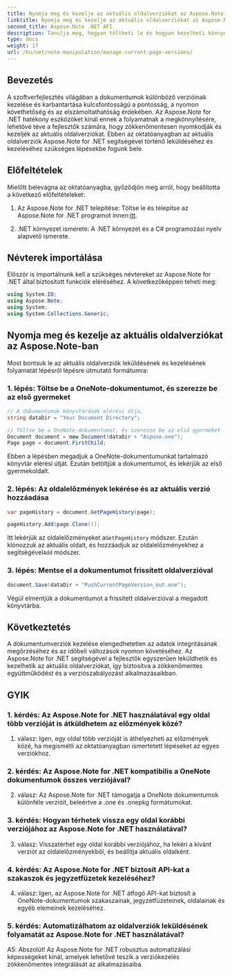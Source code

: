 ```yaml
---
title: Nyomja meg és kezelje az aktuális oldalverziókat az Aspose.Note-ban
linktitle: Nyomja meg és kezelje az aktuális oldalverziókat az Aspose.Note-ban
second_title: Aspose.Note .NET API
description: Tanulja meg, hogyan töltheti le és hogyan kezelheti könnyedén az aktuális oldalverziókat az Aspose.Note for .NET-ben. A dokumentumverzió-felügyelet és az együttműködés javítása.
type: docs
weight: 17
url: /hu/net/note-manipulation/manage-current-page-versions/
---
```

## Bevezetés

A szoftverfejlesztés világában a dokumentumok különböző verzióinak kezelése és karbantartása kulcsfontosságú a pontosság, a nyomon követhetőség és az elszámoltathatóság érdekében. Az Aspose.Note for .NET hatékony eszközöket kínál ennek a folyamatnak a megkönnyítésére, lehetővé téve a fejlesztők számára, hogy zökkenőmentesen nyomkodják és kezeljék az aktuális oldalverziókat. Ebben az oktatóanyagban az aktuális oldalverziók Aspose.Note for .NET segítségével történő leküldéséhez és kezeléséhez szükséges lépésekbe fogunk bele.

## Előfeltételek

Mielőtt belevágna az oktatóanyagba, győződjön meg arról, hogy beállította a következő előfeltételeket:

1. Az Aspose.Note for .NET telepítése: Töltse le és telepítse az Aspose.Note for .NET programot innen:[itt](https://releases.aspose.com/note/net/).

2. .NET környezet ismerete: A .NET környezet és a C# programozási nyelv alapvető ismerete.

## Névterek importálása

Először is importálnunk kell a szükséges névtereket az Aspose.Note for .NET által biztosított funkciók eléréséhez. A következőképpen teheti meg:

```csharp
using System.IO;
using Aspose.Note;
using System;
using System.Collections.Generic;
```

## Nyomja meg és kezelje az aktuális oldalverziókat az Aspose.Note-ban

Most bontsuk le az aktuális oldalverziók leküldésének és kezelésének folyamatát lépésről lépésre útmutató formátumra:

### 1. lépés: Töltse be a OneNote-dokumentumot, és szerezze be az első gyermeket

```csharp
// A dokumentumok könyvtárának elérési útja.
string dataDir = "Your Document Directory";

// Töltse be a OneNote-dokumentumot, és szerezze be az első gyermeket
Document document = new Document(dataDir + "Aspose.one");
Page page = document.FirstChild;
```

Ebben a lépésben megadjuk a OneNote-dokumentumunkat tartalmazó könyvtár elérési útját. Ezután betöltjük a dokumentumot, és lekérjük az első gyermekoldalt.

### 2. lépés: Az oldalelőzmények lekérése és az aktuális verzió hozzáadása

```csharp
var pageHistory = document.GetPageHistory(page);

pageHistory.Add(page.Clone());
```

 Itt lekérjük az oldalelőzményeket a`GetPageHistory` módszer. Ezután klónozzuk az aktuális oldalt, és hozzáadjuk az oldalelőzményekhez a segítségével`Add` módszer.

### 3. lépés: Mentse el a dokumentumot frissített oldalverzióval

```csharp
document.Save(dataDir + "PushCurrentPageVersion_out.one");
```

Végül elmentjük a dokumentumot a frissített oldalverzióval a megadott könyvtárba.

## Következtetés

A dokumentumverziók kezelése elengedhetetlen az adatok integritásának megőrzéséhez és az időbeli változások nyomon követéséhez. Az Aspose.Note for .NET segítségével a fejlesztők egyszerűen leküldhetik és kezelhetik az aktuális oldalverziókat, így biztosítva a zökkenőmentes együttműködést és a verziószabályozást alkalmazásaikban.

## GYIK

### 1. kérdés: Az Aspose.Note for .NET használatával egy oldal több verzióját is átküldhetem az előzmények közé?

1. válasz: Igen, egy oldal több verzióját is áthelyezheti az előzmények közé, ha megismétli az oktatóanyagban ismertetett lépéseket az egyes verziókhoz.

### 2. kérdés: Az Aspose.Note for .NET kompatibilis a OneNote dokumentumok összes verziójával?

2. válasz: Az Aspose.Note for .NET támogatja a OneNote dokumentumok különféle verzióit, beleértve a .one és .onepkg formátumokat.

### 3. kérdés: Hogyan térhetek vissza egy oldal korábbi verziójához az Aspose.Note for .NET használatával?

3. válasz: Visszatérhet egy oldal korábbi verziójához, ha lekéri a kívánt verziót az oldalelőzményekből, és beállítja aktuális oldalként.

### 4. kérdés: Az Aspose.Note for .NET biztosít API-kat a szakaszok és jegyzetfüzetek kezeléséhez?

4. válasz: Igen, az Aspose.Note for .NET átfogó API-kat biztosít a OneNote-dokumentumok szakaszainak, jegyzetfüzeteinek, oldalainak és egyéb elemeinek kezeléséhez.

### 5. kérdés: Automatizálhatom az oldalverziók leküldésének folyamatát az Aspose.Note for .NET használatával?

A5: Abszolút! Az Aspose.Note for .NET robusztus automatizálási képességeket kínál, amelyek lehetővé teszik a verziókezelés zökkenőmentes integrálását az alkalmazásaiba.